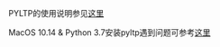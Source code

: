 PYLTP的使用说明参见[这里](https://github.com/HIT-SCIR/pyltp)

MacOS 10.14 & Python 3.7安装pyltp遇到问题可参考[这里](https://github.com/HIT-SCIR/pyltp/issues/191)